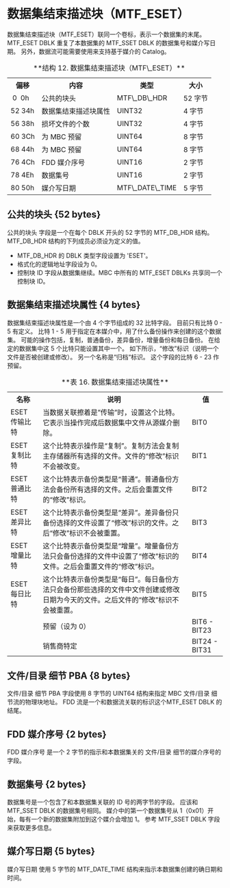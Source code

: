 # 数据集结束描述块（MTF\_ESET）

数据集结束描述块（MTF\_ESET）联同一个卷标，表示一个数据集的末尾。
MTF\_ESET DBLK 重复了本数据集的 MTF\_SSET DBLK 的数据集号和媒介写日期。
另外，数据流可能需要使用来支持基于媒介的 Catalog。

<table>
  <tr>
    <th>偏移</th><th>内容</th><th>类型</th><th>大小</th>
  </tr>
  <tr>
    <td>&nbsp;0 &nbsp;0h</td><td>公共的块头</td><td>MTF\_DB\_HDR</td><td>52 字节</td>
  </tr>
  <tr>
    <td>52 34h</td><td>数据集结束描述块属性</td><td>UINT32</td><td>4 字节</td>
  </tr>
  <tr>
    <td>56 38h</td><td>损坏文件的个数</td><td>UINT32</td><td>4 字节</td>
  </tr>
  <tr>
    <td>60 3Ch</td><td>为 MBC 预留</td><td>UINT64</td><td>8 字节</td>
  </tr>
  <tr>
    <td>68 44h</td><td>为 MBC 预留</td><td>UINT64</td><td>8 字节</td>
  </tr>
  <tr>
    <td>76 4Ch</td><td>FDD 媒介序号</td><td>UINT16</td><td>2 字节</td>
  </tr>
  <tr>
    <td>78 4Eh</td><td>数据集号</td><td>UINT16</td><td>2 字节</td>
  </tr>
  <tr>
    <td>80 50h</td><td>媒介写日期</td><td>MTF\_DATE\_TIME</td><td>5 字节</td>
  </tr>
  <caption>**结构 12. 数据集结束描述块（MTF\_ESET）**</caption>
</table>

## 公共的块头 {52 bytes}

公共的块头 字段是一个在每个 DBLK 开头的 52 字节的 MTF\_DB\_HDR 结构。
MTF\_DB\_HDR 结构的下列成员必须设为定义的值。

* MTF\_DB\_HDR 的 DBLK 类型字段设置为 'ESET'。
* 格式化的逻辑地址字段设为 0。
* 控制块 ID 字段从数据集继续。MBC 中所有的 MTF\_ESET DBLKs 共享同一个控制块 ID。

## 数据集结束描述块属性 {4 bytes}

数据集结束描述块属性是一个由 4 个字节组成的 32 比特字段。
目前只有比特 0 - 5 有定义。
比特 1 - 5 用于指定在本媒介中，用了什么备份操作来创建的这个数据集。
可能的操作包括，复制，普通备份，差异备份，增量备份和每日备份。
在给定的数据集中这 5 个比特只能设置其中一个。
如下所示，“修改”标识（说明一个文件是否被创建或修改）。
另一个名称是“归档“标识。
这个字段的比特 6 - 23 作预留。

<table>
  <caption>**表 16. 数据集结束描述块属性**</caption>
  <tr>
    <th>名称</th><th>说明</th><th>值</th>
  </tr>
  <tr>
    <td>ESET 传输比特</td><td>当数据关联擦着是”传输”时，设置这个比特。它表示当操作完成后数据集中文件从源媒介删除。</td><td>BIT0</td>
  </tr>
  <tr>
    <td>ESET 复制比特</td><td>这个比特表示操作是“复制”。复制方法会复制主存储器所有选择的文件。文件的“修改”标识不会被改变。</td><td>BIT1</td>
  </tr>
  <tr>
    <td>ESET 普通比特</td><td>这个比特表示备份类型是“普通”。普通备份方法会备份所有选择的文件。之后会重置文件的“修改”标识。</td><td>BIT2</td>
  </tr>
  <tr>
    <td>ESET 差异比特</td><td>这个比特表示备份类型是“差异”。差异备份只备份选择的文件设置了“修改”标识的文件。之后“修改”标识不会被重置。</td><td>BIT3</td>
  </tr>
  <tr>
    <td>ESET 增量比特</td><td>这个比特表示备份类型是“增量”。增量备份方法只会备份选择的文件中设置了“修改”标识的文件。之后会重置文件的“修改”标识。</td><td>BIT4</td>
  </tr>
  <tr>
    <td>ESET 每日比特</td><td>这个比特表示备份类型是“每日”。每日备份方法只会备份那些选择的文件中文件创建或修改日期为今天的文件。之后文件的“修改”标识不会被重置。</td><td>BIT5</td>
  </tr>
  <tr>
    <td></td><td>预留（设为 0）</td><td>BIT6 - BIT23</td>
  </tr>
  <tr>
    <td></td><td>销售商特定</td><td>BIT24 - BIT31</td>
  </tr>
</table>

## 文件/目录 细节 PBA {8 bytes}

文件/目录 细节 PBA 字段使用 8 字节的 UINT64 结构来指定
MBC 文件/目录 细节流的物理块地址。
FDD 流是一个和数据流关联的标识这个MTF\_ESET DBLK 的结尾。

## FDD 媒介序号 {2 bytes}

FDD 媒介序号 是一个 2 字节的指示和本数据集关的 文件/目录 细节的媒介序号的字段。

## 数据集号 {2 bytes}

数据集号是一个包含了和本数据集关联的 ID 号的两字节的字段。
应该和 MTF\_SSET DBLK 的数据集号相同。
媒介中的第一个数据集号从 1（0x01）开始，每有一个新的数据集附加到这个媒介会增加 1。
参考 MTF\_SSET DBLK 字段来获取更多信息。

## 媒介写日期 {5 bytes}

媒介写日期 使用 5 字节的 MTF\_DATE\_TIME 结构来指示本数据集创建的确日期和时间。
